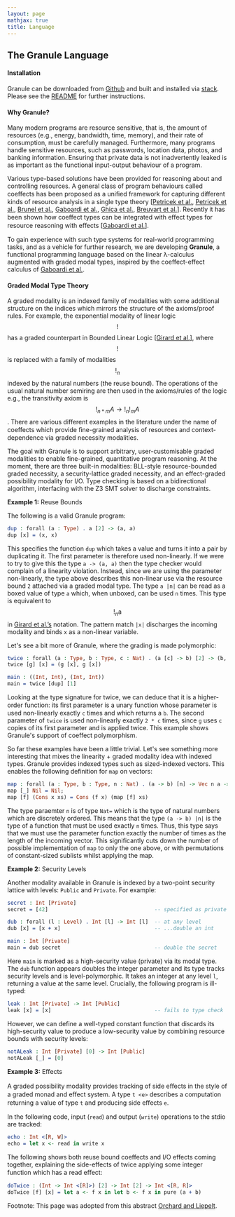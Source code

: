 ```yaml
---
layout: page
mathjax: true
title: Language
---
```


The Granule Language
--------------------


#### Installation

Granule can be downloaded from [Github](https://github.com/granule-project/granule) and built and installed via [stack](https://docs.haskellstack.org/en/stable/README/).  Please see the [README](https://github.com/granule-project/granule/blob/master/README.md) for further instructions.

#### Why Granule?

Many modern programs are resource sensitive, that is, the amount of resources (e.g., energy, bandwidth, time, memory), and their rate of consumption, must be carefully managed. Furthermore, many programs handle sensitive resources, such as passwords, location data, photos, and banking information. Ensuring that private data is not inadvertently leaked is as important as the functional input-output behaviour of a program.

Various type-based solutions have been provided for reasoning about and controlling resources. A general class of program behaviours called coeﬀects has been proposed as a uniﬁed framework for capturing different
kinds of resource analysis in a single type theory [[Petricek et al.](http://tomasp.net/academic/papers/structural/coeffects-icfp.pdf), [Petricek et al.](http://tomasp.net/academic/papers/coeffects/coeffects-icalp.pdf), [Brunel et al.](https://lipn.univ-paris13.fr/~mazza/papers/CoreQuantCoeff.pdf), [Gaboardi et al.](https://www.cs.kent.ac.uk/people/staff/dao7/publ/combining-effects-and-coeffects-icfp16.pdf), [Ghica et al.](https://www.cs.bham.ac.uk/~drg/papers/esop14.pdf), [Breuvart et al.](https://lipn.univ-paris13.fr/~breuvart/articles/boundedRel.pdf)]. Recently it has been shown how coeﬀect types can be integrated with eﬀect types for resource reasoning with eﬀects [[Gaboardi et al.](https://www.cs.kent.ac.uk/people/staff/dao7/publ/combining-effects-and-coeffects-icfp16.pdf)].

To gain experience with such type systems for real-world programming tasks, and as a vehicle for further research, we are developing **Granule**, a functional programming language based on the linear λ-calculus augmented with graded modal types, inspired by the coeffect-effect calculus of [Gaboardi et al.](https://www.cs.kent.ac.uk/people/staff/dao7/publ/combining-effects-and-coeffects-icfp16.pdf).

#### Graded Modal Type Theory

A graded modality is an indexed family of modalities with some additional structure on the indices which mirrors the structure of the axioms/proof rules. For example, the exponential modality of linear logic $$!$$ has a graded counterpart in Bounded Linear Logic [[Girard et al.](https://www.sciencedirect.com/science/article/pii/030439759290386T)], where $$!$$ is replaced with a family of modalities $$!_n$$ indexed by the natural numbers (the reuse bound). The operations of the usual natural number semiring are then used in the axioms/rules of the logic e.g., the transitivity axiom is $$!_{n*m} A \to !_n !_m A$$. There are various different examples in the literature under the name of coeffects which provide ﬁne-grained analysis of resources and context-dependence via graded necessity modalities.

The goal with Granule is to support arbitrary, user-customisable graded modalities to enable fine-grained, quantitative program reasoning. At the moment, there are three built-in modalities: BLL-style resource-bounded graded necessity, a security-lattice graded necessity, and an effect-graded possibility modality for I/O. Type checking is based on a bidirectional algorithm, interfacing with the Z3 SMT solver to discharge constraints.

**Example 1:** Reuse Bounds

The following is a valid Granule program:

```idris
dup : forall (a : Type) . a [2] -> (a, a)
dup [x] = (x, x)
```

This specifies the function `dup` which takes a value and turns it into a pair by duplicating it. The
first parameter is therefore used non-linearly. If we were to try to give this the type `a -> (a, a)` then
the type checker would complain of a linearity violation. Instead, since we are using the parameter
non-linearly, the type above describes this non-linear use via the resource bound `2` attached via
a graded modal type. The type `a |n|` can be read as a boxed value of type `a` which, when unboxed,
can be used `n` times. This type is equivalent to $$!_n \text{a}$$ in [Girard et al.’s](https://www.sciencedirect.com/science/article/pii/030439759290386T) notation. The pattern match `|x|` discharges the incoming modality and binds `x` as a non-linear variable.

Let's see a bit more of Granule, where the grading is made polymorphic:

```idris
twice : forall (a : Type, b : Type, c : Nat) . (a [c] -> b) [2] -> (b, b) [2 * c] -> Int
twice [g] [x] = (g [x], g [x])

main : ((Int, Int), (Int, Int))
main = twice [dup] [1]
```

Looking at the type signature for twice, we can deduce that it is a higher-order function: its ﬁrst parameter is a unary function whose parameter is used non-linearly exactly `c` times and which returns a `b`. The second parameter of `twice` is used non-linearly exactly `2 * c` times, since `g` uses `c` copies of its first parameter and is applied twice. This example shows Granule's support of coeffect polymorphism.

So far these examples have been a little trivial. Let's see something more interesting that mixes
the linearity + graded modality idea with indexed types. Granule provides indexed types such as
sized-indexed vectors. This enables the following definition for `map` on vectors:

```idris
map : forall (a : Type, b : Type, n : Nat) . (a -> b) [n] -> Vec n a -> Vec n b
map [_] Nil = Nil;
map [f] (Cons x xs) = Cons (f x) (map [f] xs)

```

The type paraemter `n` is of type `Nat=` which is the type of natural numbers which are discretely ordered.
This means that the type `(a -> b) |n|` is the type of a function that must be used exactly `n` times.
Thus, this type says that we must use the parameter function exactly the number of times as the length
of the incoming vector. This significantly cuts down the number of possible implementation of `map`
to only the one above, or with permutations of constant-sized sublists whilst applying the map.

**Example 2:** Security Levels

Another modality available in Granule is indexed by a two-point security lattice with levels: `Public` and `Private`. For example:

```idris
secret : Int [Private]
secret = [42]                                  -- specified as private

dub : forall (l : Level) . Int [l] -> Int [l]  -- at any level
dub [x] = [x + x]                              -- ...double an int

main : Int [Private]
main = dub secret                              -- double the secret
```

Here `main` is marked as a high-security value (private) via its modal type. The `dub` function appears doubles the integer parameter and its type tracks security levels and is level-polymorphic. It takes an integer at any level `l`, returning a value at the same level. Crucially, the following program is ill-typed:

```idris
leak : Int [Private] -> Int [Public]
leak [x] = [x]                                 -- fails to type check
```

However, we can define a well-typed constant function that discards its high-security value to produce a low-security value by combining resource bounds with security levels:

```idris
notALeak : Int [Private] [0] -> Int [Public]
notALeak [_] = [0]
```

**Example 3:** Eﬀects

A graded possibility modality provides tracking of side eﬀects in the style of a graded monad and eﬀect system. A type `t <e>` describes a computation returning a value of type `t` and producing side eﬀects `e`.

In the following code, input (`read`) and output (`write`) operations to the stdio are tracked:

```idris
echo : Int <[R, W]>
echo = let x <- read in write x
```

The following shows both reuse bound coeffects and I/O effects coming together, explaining the side-effects of twice applying some integer function which has a read eﬀect:

```idris
doTwice : (Int -> Int <[R]>) [2] -> Int [2] -> Int <[R, R]>
doTwice [f] [x] = let a <- f x in let b <- f x in pure (a + b)
```


Footnote: This page was adopted from this abstract [Orchard and Liepelt](http://www.cs.ox.ac.uk/conferences/fscd2017/preproceedings_unprotected/TLLA_Orchard.pdf).
